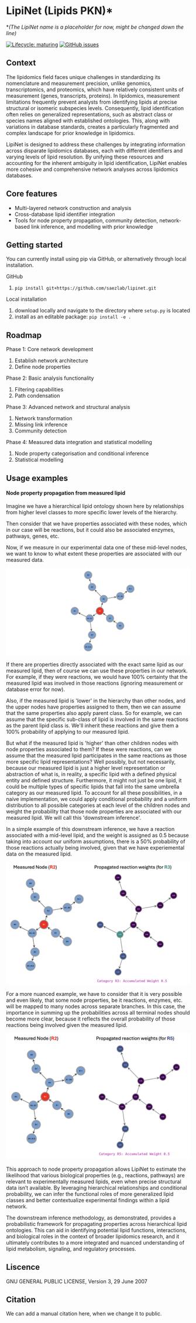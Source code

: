 # LipiNet (Lipids PKN)*
*_(The LipiNet name is a placeholder for now, might be changed down the line)_

<!-- badges: start -->

[![Lifecycle:
maturing](https://img.shields.io/badge/lifecycle-maturing-blue.svg)](https://www.tidyverse.org/lifecycle/#maturing)
[![GitHub
issues](https://img.shields.io/github/issues/saezlab/lipinet)](https://github.com/saezlab/lipinet/issues)
<!-- badges: end -->

## Context

The lipidomics field faces unique challenges in standardizing its nomenclature and measurement precision, unlike genomics, transcriptomics, and proteomics, which have relatively consistent units of measurement (genes, transcripts, proteins). In lipidomics, measurement limitations frequently prevent analysts from identifying lipids at precise structural or isomeric subspecies levels. Consequently, lipid identification often relies on generalized representations, such as abstract class or species names aligned with established ontologies. This, along with variations in database standards, creates a particularly fragmented and complex landscape for prior knowledge in lipidomics.

LipiNet is designed to address these challenges by integrating information across disparate lipidomics databases, each with different identifiers and varying levels of lipid resolution. By unifying these resources and accounting for the inherent ambiguity in lipid identification, LipiNet enables more cohesive and comprehensive network analyses across lipidomics databases.

## Core features 

- Multi-layered network construction and analysis 
- Cross-database lipid identifier integration 
- Tools for node property propagation, community detection, network-based link inference, and modelling with prior knowledge 

## Getting started

You can currently install using pip via GitHub, or alternatively through local installation.

GitHub
1. `pip install git+https://github.com/saezlab/lipinet.git`

Local installation 
1. download locally and navigate to the directory where `setup.py` is located
2. install as an editable package: `pip install -e .`

## Roadmap 

Phase 1: Core network development 
1. Establish network architecture 
2. Define node properties 

Phase 2: Basic analysis functionality 
1. Filtering capabilities 
2. Path condensation

Phase 3: Advanced network and structural analysis 
1. Network transformation
2. Missing link inference 
3. Community detection

Phase 4: Measured data integration and statistical modelling 
1. Node property categorisation and conditional inference 
2. Statistical modelling 

## Usage examples 

#### Node property propagation from measured lipid

Imagine we have a hierarchical lipid ontology shown here by relationships from higher level classes to more specific lower levels of the hierarchy. 

Then consider that we have properties associated with these nodes, which in our case will be reactions, but it could also be associated enzymes, pathways, genes, etc. 

Now, if we measure in our experimental data one of these mid-level nodes, we want to know to what extent these properties are associated with our measured data. 

![Example lipid ontology with associated reactions](.assets/images/reactionprop_1.png)

If there are properties directly associated with the exact same lipid as our measured lipid, then of course we can use these properties in our network. For example, if they were reactions, we would have 100% certainty that the measured lipid was involved in those reactions (ignoring measurement or database error for now).

Also, if the measured lipid is 'lower' in the hierarchy than other nodes, and the upper nodes have properties assigned to them, then we can assume that the same properties also apply parent class. So for example, we can assume that the specific sub-class of lipid is involved in the same reactions as the parent lipid class is. We'll inherit these reactions and give them a 100% probability of applying to our measured lipid.

But what if the measured lipid is 'higher' than other children nodes with node properties associated to them? If these were reactions, can we assume that the measured lipid participates in the same reactions as those more specific lipid representations? Well possibly, but not necessarily, because our measured lipid is just a higher level representation or abstraction of what is, in reality, a specific lipid with a defined physical entity and defined structure. Furthermore, it might not just be one lipid, it could be multiple types of specific lipids that fall into the same umbrella category as our measured lipid. To account for all these possibilities, in a naive implementation, we could apply conditional probability and a uniform distribution to all possible categories at each level of the children nodes and weight the probability that those node properties are associated with our measured lipid. We will call this 'downstream inference'.

In a simple example of this downstream inference, we have a reaction associated with a mid-level lipid, and the weight is assigned as 0.5 because taking into account our uniform assumptions, there is a 50% probability of those reactions actually being involved, given that we have experiemental data on the measured lipid.

![Downstream inference with propagation from single branch](.assets/images/reactionprop_2.png)

For a more nuanced example, we have to consider that it is very possible and even likely, that some node properties, be it reactions, enzymes, etc. will be mapped to many nodes across separate branches. In this case, the importance in summing up the probabilities across all terminal nodes should become more clear, because it reflects the overall probability of those reactions being involved given the measured lipid.

![Downstream inference with split branches](.assets/images/reactionprop_3.png)

This approach to node property propagation allows LipiNet to estimate the likelihood that various biological properties (e.g., reactions, pathways) are relevant to experimentally measured lipids, even when precise structural data isn’t available. By leveraging hierarchical relationships and conditional probability, we can infer the functional roles of more generalized lipid classes and better contextualize experimental findings within a lipid network.

The downstream inference methodology, as demonstrated, provides a probabilistic framework for propagating properties across hierarchical lipid ontologies. This can aid in identifying potential lipid functions, interactions, and biological roles in the context of broader lipidomics research, and it ultimately contributes to a more integrated and nuanced understanding of lipid metabolism, signaling, and regulatory processes.

## Liscence

GNU GENERAL PUBLIC LICENSE, Version 3, 29 June 2007

## Citation
We can add a manual citation here, when we change it to public.
